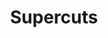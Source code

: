 ---
title: "Supercuts"
url: /scottsdale/supercuts-north-frank-lloyd-wright-boulevard/
shop: Friseur
---